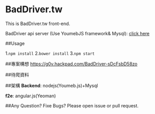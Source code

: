 BadDriver.tw
============

This is BadDriver.tw front-end. 

BadDriver api server (Use YoumebJS framework& Mysql):
[click here](https://github.com/g0v/baddriver)

##Usage

1.`npm install`
2.`bower install`
3.`npm start`


##專案構想
https://g0v.hackpad.com/BadDriver-sDcFsbD58zo


##待爬資料


##架構
__Backend__: nodejs(Youmeb.js)+Mysql

__f2e__: angular.js(Yeoman)

##Any Question? Fixe Bugs?
Please open issue or pull request.
